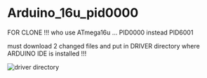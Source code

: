 # Arduino_16u_pid0000
FOR CLONE !!! who use ATmega16u ... PID0000 instead PID6001

must download 2 changed files and put in DRIVER directory where ARDUINO IDE is installed !!!

![driver directory](http://i59.tinypic.com/5k2ipu.jpg)
